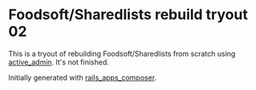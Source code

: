 Foodsoft/Sharedlists rebuild tryout 02
======================================

This is a tryout of rebuilding Foodsoft/Sharedlists from scratch using [active_admin](activeadmin.info). It's not finished.

Initially generated with [rails_apps_composer](https://github.com/RailsApps/rails_apps_composer).
